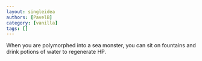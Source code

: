 ```yaml
---
layout: singleidea
authors: [PavelB]
category: [vanilla]
tags: []
---
```

When you are polymorphed into a sea monster, you can sit on fountains and drink potions of water to regenerate HP.
